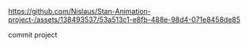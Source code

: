 

https://github.com/Nislaus/Stan-Animation-project-/assets/138493537/53a513c1-e8fb-488e-98d4-071e8458de85

commit project 
